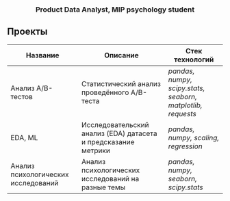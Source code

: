 <h3 align="center">Product Data Analyst, MIP psychology student</h3>

## Проекты
| Название                            | Описание                                                       | Стек технологий                                             |
|-------------------------------------|----------------------------------------------------------------|-------------------------------------------------------------|
| Анализ A/B-тестов                   | Статистический анализ проведённого A/B-теста                   | *pandas, numpy, scipy.stats, seaborn, matplotlib, requests* |
| EDA, ML                             | Исследовательский анализ (EDA) датасета и предсказание метрики | *pandas, numpy, scaling, regression*                        |
| Анализ психологических исследований | Анализ психологических исследований на разные темы             | *pandas, numpy, seaborn, scipy.stats*                       |


